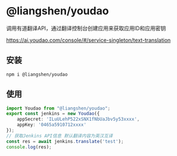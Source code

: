 # @liangshen/youdao

调用有道翻译API，通过翻译控制台创建应用来获取应用ID和应用密钥

https://ai.youdao.com/console/#/service-singleton/text-translation

## 安装
```
npm i @liangshen/youdao
```

## 使用

```typescript
import Youdao from "@liangshen/youdao";
export const jenkins = new Youdao({
    appSecret: 'ILuULehP522xSNX1fNbUaJbv5y53xxxx',
    appKey: '0465a5910712xxxx'
});
// 获取Jenkins API信息 默认翻译内容为英汉互译
const res = await jenkins.translate('test');
console.log(res);

```



